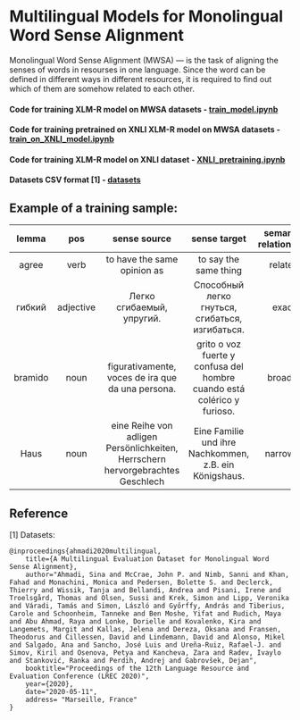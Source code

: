 # Multilingual Models for Monolingual Word Sense Alignment

Monolingual Word Sense Alignment (MWSA) — is the task of aligning the senses of words in resourses in one language. Since the word can be defined in different ways in different resources, it is required to find out which of them are somehow related to each other.

#### Code for training XLM-R model on MWSA datasets - [train_model.ipynb](https://github.com/Kostrykina18/Monolingual_Word_Sense_Alignment/blob/main/train_model.ipynb)

#### Code for training pretrained on XNLI XLM-R model on MWSA datasets - [train_on_XNLI_model.ipynb](https://github.com/Kostrykina18/Monolingual_Word_Sense_Alignment/blob/main/train_on_XNLI_model.ipynb)

#### Code for training XLM-R model on XNLI dataset - [XNLI_pretraining.ipynb](https://github.com/Kostrykina18/Monolingual_Word_Sense_Alignment/blob/main/XNLI_pretraining.ipynb)

#### Datasets CSV format [1] - [datasets](https://github.com/Kostrykina18/Monolingual_Word_Sense_Alignment/tree/main/MWSA_datasets)

## Example of a training sample:

|  lemma  |    pos    |                                  sense source                                  |                                    sense target                                    | semantic relationship |
|:-------:|:---------:|:------------------------------------------------------------------------------:|:----------------------------------------------------------------------------------:|:---------------------:|
|  agree  |    verb   | to have the same opinion as                                                    | to say the same thing                                                              |        related        |
|  гибкий | adjective | Легко сгибаемый, упругий.                                                      | Способный легко гнуться, сгибаться, изгибаться.                                    |         exact         |
| bramido |    noun   | figurativamente, voces de ira que da una persona.                              | grito o voz fuerte y confusa del hombre cuando está colérico y furioso.            |        broader        |
|  Haus   |    noun   | eine Reihe von adligen Persönlichkeiten, Herrschern hervorgebrachtes Geschlech | Eine Familie und ihre Nachkommen, z.B. ein Königshaus.                             |        narrower       |

 
## Reference
[1] Datasets:
~~~
@inproceedings{ahmadi2020multilingual,
	title={A Multilingual Evaluation Dataset for Monolingual Word Sense Alignment},
	author="Ahmadi, Sina and McCrae, John P. and Nimb, Sanni and Khan, Fahad and Monachini, Monica and Pedersen, Bolette S. and Declerck, Thierry and Wissik, Tanja and Bellandi, Andrea and Pisani, Irene and Troelsgård, Thomas and Olsen, Sussi and Krek, Simon and Lipp, Veronika and Váradi, Tamás and Simon, László and Győrffy, András and Tiberius, Carole and Schoonheim, Tanneke and Ben Moshe, Yifat and Rudich, Maya and Abu Ahmad, Raya and Lonke, Dorielle and Kovalenko, Kira and Langemets, Margit and Kallas, Jelena and Dereza, Oksana and Fransen, Theodorus and Cillessen, David and Lindemann, David and Alonso, Mikel and Salgado, Ana and Sancho, José Luis and Ureña-Ruiz, Rafael-J. and Simov, Kiril and Osenova, Petya and Kancheva, Zara and Radev, Ivaylo and Stanković, Ranka and Perdih, Andrej and Gabrovšek, Dejan",
	booktitle="Proceedings of the 12th Language Resource and Evaluation Conference (LREC 2020)",
	year={2020},
	date="2020-05-11",
	address= "Marseille, France"
}
~~~
